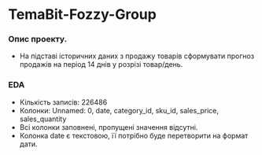 # TemaBit-Fozzy-Group

### Опис проекту.
* На підставі історичних даних з продажу товарів сформувати прогноз продажів на період 14 днів у розрізі товар/день.

### EDA
* Кількість записів: 226486
* Колонки: Unnamed: 0, date, category_id, sku_id, sales_price, sales_quantity
* Всі колонки заповнені, пропущені значення відсутні.
* Колонка date є текстовою, її потрібно буде перетворити на формат дати.

